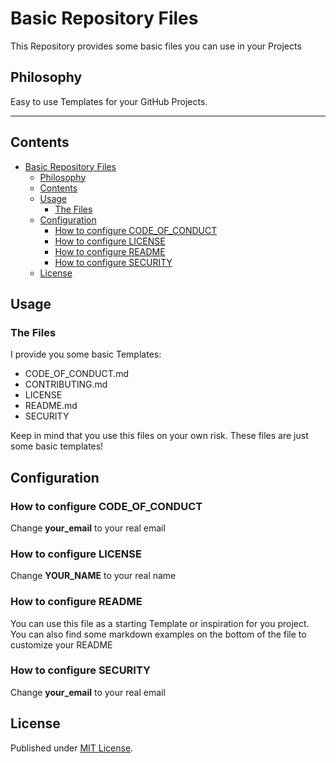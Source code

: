 # Basic Repository Files

This Repository provides some basic files you can use in your Projects

## Philosophy

Easy to use Templates for your GitHub Projects. 

---

## Contents

- [Basic Repository Files](#basic-repository-files)
  - [Philosophy](#philosophy)
  - [Contents](#contents)
  - [Usage](#usage)
    - [The Files](#the-files)
  - [Configuration](#configuration)
    - [How to configure CODE\_OF\_CONDUCT](#how-to-configure-code_of_conduct)
    - [How to configure LICENSE](#how-to-configure-license)
    - [How to configure README](#how-to-configure-readme)
    - [How to configure SECURITY](#how-to-configure-security)
  - [License](#license)


## Usage

### The Files

I provide you some basic Templates:
* CODE_OF_CONDUCT.md
* CONTRIBUTING.md
* LICENSE
* README.md
* SECURITY

Keep in mind that you use this files on your own risk. These files are just some basic templates!

## Configuration

### How to configure CODE_OF_CONDUCT
Change **your_email** to your real email

### How to configure LICENSE
Change **YOUR_NAME** to your real name

### How to configure README
You can use this file as a starting Template or inspiration for you project. 
You can also find some markdown examples on the bottom of the file to customize your README

### How to configure SECURITY
Change **your_email** to your real email

## License
Published under [MIT License](./LICENSE).
